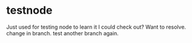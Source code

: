 # testnode
Just used for testing node to learn it
I could check out?
Want to resolve.
change in branch.
test another branch again.